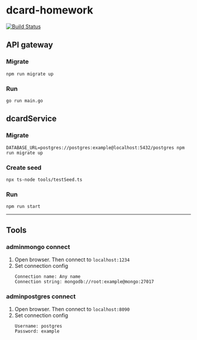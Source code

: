 # dcard-homework

[![Build Status](https://travis-ci.com/superj80820/dcard-homework.svg?branch=master)](https://travis-ci.com/superj80820/dcard-homework)

## API gateway

### Migrate

`npm run migrate up`

### Run

`go run main.go`

## dcardService

### Migrate

`DATABASE_URL=postgres://postgres:example@localhost:5432/postgres npm run migrate up`

### Create seed

`npx ts-node tools/testSeed.ts`

### Run

`npm run start`

---

## Tools

### adminmongo connect

1. Open browser. Then connect to `localhost:1234`
2. Set connection config
    ```
    Connection name: Any name
    Connection string: mongodb://root:example@mongo:27017
    ```

### adminpostgres connect

1. Open browser. Then connect to `localhost:8090`
2. Set connection config
    ```
    Username: postgres
    Password: example
    ```